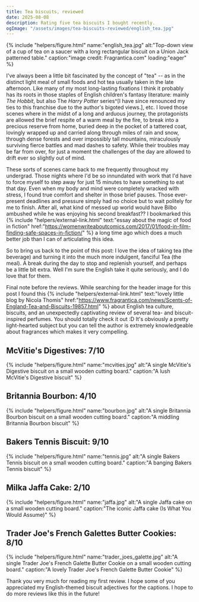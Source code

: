 ```yaml
---
title: Tea biscuits, reviewed
date: 2025-08-08
description: Rating five tea biscuits I bought recently.
ogImage: "/assets/images/tea-biscuits-reviewed/english_tea.jpg"
---
```


{% include "helpers/figure.html" name:"english_tea.jpg" alt:"Top-down view of a cup of tea on a saucer with a long rectangular biscuit on a Union Jack patterned table." caption:"image credit: Fragrantica.com" loading:"eager" %}

I've always been a little bit fascinated by the concept of "tea" -- as in the distinct light meal of small foods and hot tea usually taken in the late afternoon. Like many of my most long-lasting fixations I think it probably has its roots in those staples of English children's fantasy literature: mainly <i>The Hobbit</i>, but also The <i>Harry Potter</i> series^[I have since renounced my ties to this franchise due to the author's bigoted views.], etc. I loved those scenes where in the midst of a long and arduous journey, the protagonists are allowed the brief respite of a warm meal by the fire, to break into a precious reserve from home, buried deep in the pocket of a tattered coat, lovingly wrapped up and carried along through miles of rain and snow, through dense forests and over impossibly tall mountains, miraculously surviving fierce battles and mad dashes to safety. While their troubles may be far from over, for just a moment the challenges of the day are allowed to drift ever so slightly out of mind.

These sorts of scenes came back to me frequently throughout my undergrad. Those nights where I'd be so innundated with work that I'd have to force myself to step away for just 15 minutes to have something to eat that day. Even when my body and mind were completely wracked with stress, I found true comfort and shelter in those brief pauses. Those ever-present deadlines and pressure simply had no choice but to wait politely for me to finish. After all, what kind of messed up world would have Bilbo ambushed while he was enjoying his second breakfast?? I bookmarked this {% include "helpers/external-link.html" text:"essay about the magic of food in fiction" href:"https://womenwriteaboutcomics.com/2017/01/food-in-film-finding-safe-spaces-in-fiction/" %} a long time ago which does a much better job than I can of articulating this idea.

So to bring us back to the point of this post: I love the idea of taking tea (the beverage) and turning it into the much more indulgent, fanciful Tea (the meal). A break during the day to stop and replenish yourself, and perhaps be a little bit extra. Well I'm sure the English take it quite seriously, and I do love that for them.

Final note before the reviews. While searching for the header image for this post I found this {% include "helpers/external-link.html" text:"lovely little blog by Nicola Thomis" href:"https://www.fragrantica.com/news/Scents-of-England-Tea-and-Biscuits-19857.html" %} about English tea culture, biscuits, and an unexpectedly captivating review of several tea- and biscuit-inspired perfumes. You should totally check it out :D It's obviously a pretty light-hearted subject but you can tell the author is extremely knowledgeable about fragrances which makes it very compelling.

## McVitie's Digestives: <b>7/10</b>

{% include "helpers/figure.html" name:"mcvities.jpg" alt:"A single McVitie's Digestive biscuit on a small wooden cutting board." caption:"A lush McVitie's Digestive biscuit" %}

## Britannia Bourbon: <b>4/10</b>

{% include "helpers/figure.html" name:"bourbon.jpg" alt:"A single Britannia Bourbon biscuit on a small wooden cutting board." caption:"A middling Britannia Bourbon biscuit" %}

## Bakers Tennis Biscuit: <b>9/10</b>

{% include "helpers/figure.html" name:"tennis.jpg" alt:"A single Bakers Tennis biscuit on a small wooden cutting board." caption:"A banging Bakers Tennis biscuit" %}

## Milka Jaffa Cake: <b>2/10</b>

{% include "helpers/figure.html" name:"jaffa.jpg" alt:"A single Jaffa cake on a small wooden cutting board." caption:"The iconic Jaffa cake (Is What You Would Assume)" %}

## Trader Joe's French Galettes Butter Cookies: <b>8/10</b>

{% include "helpers/figure.html" name:"trader_joes_galette.jpg" alt:"A single Trader Joe's French Galette Butter Cookie on a small wooden cutting board." caption:"A lovely Trader Joe's French Galette Butter Cookie" %}

Thank you very much for reading my first review. I hope some of you appreciated my English-themed biscuit adjectives for the captions. I hope to do more reviews like this in the future!
